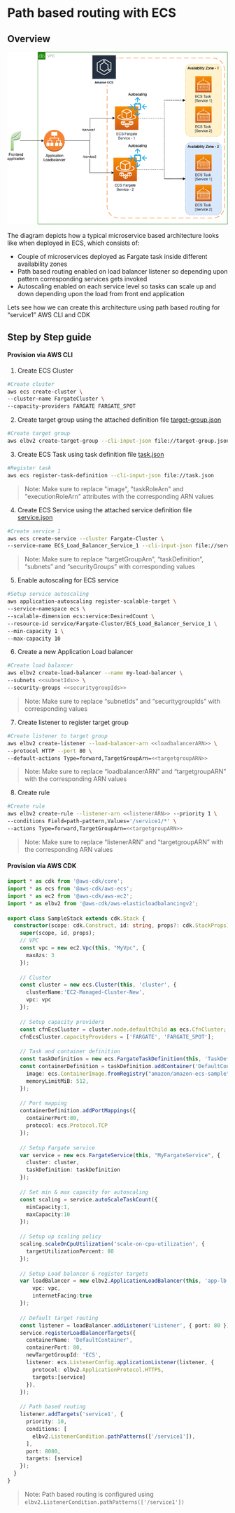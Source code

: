 # Path based routing with ECS

## Overview

![Rules](images/arc.png)

The diagram depicts how a typical microservice based architecture looks like when deployed in ECS, which consists of:

* Couple of microservices deployed as Fargate task inside different availability zones
* Path based routing enabled on load balancer listener so depending upon pattern corresponding services gets invoked
* Autoscaling enabled on each service level so tasks can scale up and down depending upon the load from front end application

Lets see how we can create this architecture using path based routing for “service1” AWS CLI and CDK

## Step by Step guide

#### Provision via AWS CLI

1. Create ECS Cluster

```bash
#Create cluster
aws ecs create-cluster \
--cluster-name FargateCluster \
--capacity-providers FARGATE FARGATE_SPOT
```

2. Create target group using the attached definition file [target-group.json](files/target-group.json)

```bash
#Create target group
aws elbv2 create-target-group --cli-input-json file://target-group.json
```

3. Create ECS Task using task definition file [task.json](files/task.json)

```bash
#Register task
aws ecs register-task-definition --cli-input-json file://task.json 
```

> Note: Make sure to replace "image", "taskRoleArn" and "executionRoleArn" attributes with the corresponding ARN values

4. Create ECS Service using the attached service definition file [service.json](files/service.json)

```bash
#Create service 1
aws ecs create-service --cluster Fargate-Cluster \
--service-name ECS_Load_Balancer_Service_1 --cli-input-json file://service.json
```

> Note: Make sure to replace “targetGroupArn”, “taskDefinition”, “subnets” and “securityGroups”  with corresponding values

5. Enable autoscaling for ECS service

```bash
#Setup service autoscaling
aws application-autoscaling register-scalable-target \
--service-namespace ecs \
--scalable-dimension ecs:service:DesiredCount \
--resource-id service/Fargate-Cluster/ECS_Load_Balancer_Service_1 \
--min-capacity 1 \
--max-capacity 10
```

6. Create a new Application Load balancer

```bash
#Create load balancer
aws elbv2 create-load-balancer --name my-load-balancer \
--subnets <<subnetIds>> \
--security-groups <<securitygroupIds>>
```

> Note: Make sure to replace “subnetIds” and “securitygroupIds” with corresponding values

7. Create listener to register target group

```bash
#Create listener to target group
aws elbv2 create-listener --load-balancer-arn <<loadbalancerARN>> \
--protocol HTTP --port 80 \
--default-actions Type=forward,TargetGroupArn=<<targetgroupARN>>
```

> Note: Make sure to replace “loadbalancerARN” and “targetgroupARN” with the corresponding ARN values

8. Create rule

```bash
#Create rule
aws elbv2 create-rule --listener-arn <<listenerARN>> --priority 1 \
--conditions Field=path-pattern,Values='/service1/*' \
--actions Type=forward,TargetGroupArn=<<targetgroupARN>>
```

> Note: Make sure to replace “listenerARN” and “targetgroupARN” with the corresponding ARN values

#### Provision via AWS CDK

```typescript
import * as cdk from '@aws-cdk/core';
import * as ecs from '@aws-cdk/aws-ecs';
import * as ec2 from '@aws-cdk/aws-ec2';
import * as elbv2 from '@aws-cdk/aws-elasticloadbalancingv2';

export class SampleStack extends cdk.Stack {
  constructor(scope: cdk.Construct, id: string, props?: cdk.StackProps) {
    super(scope, id, props);
    // VPC
    const vpc = new ec2.Vpc(this, "MyVpc", {
      maxAzs: 3
    });
    
    // Cluster
    const cluster = new ecs.Cluster(this, 'cluster', {
      clusterName:'EC2-Managed-Cluster-New',
      vpc: vpc
    }); 

    // Setup capacity providers
    const cfnEcsCluster = cluster.node.defaultChild as ecs.CfnCluster;
    cfnEcsCluster.capacityProviders = ['FARGATE', 'FARGATE_SPOT'];

    // Task and container definition
    const taskDefinition = new ecs.FargateTaskDefinition(this, 'TaskDef');
    const containerDefinition = taskDefinition.addContainer('DefaultContainer', {            
      image: ecs.ContainerImage.fromRegistry("amazon/amazon-ecs-sample"),
      memoryLimitMiB: 512,      
    });  

    // Port mapping
    containerDefinition.addPortMappings({
      containerPort:80,
      protocol: ecs.Protocol.TCP
    });

    // Setup Fargate service
    var service = new ecs.FargateService(this, "MyFargateService", {
      cluster: cluster, 
      taskDefinition: taskDefinition
    });
    
    // Set min & max capacity for autoscaling
    const scaling = service.autoScaleTaskCount({
      minCapacity:1,
      maxCapacity:10
    });
    
    // Setup up scaling policy
    scaling.scaleOnCpuUtilization('scale-on-cpu-utilization', {
      targetUtilizationPercent: 80
    });       

    // Setup Load balancer & register targets
    var loadBalancer = new elbv2.ApplicationLoadBalancer(this, 'app-lb', {
        vpc: vpc, 
        internetFacing:true  
    });
    
    // Default target routing
    const listener = loadBalancer.addListener('Listener', { port: 80 });
    service.registerLoadBalancerTargets({      
      containerName: 'DefaultContainer',
      containerPort: 80,
      newTargetGroupId: 'ECS',
      listener: ecs.ListenerConfig.applicationListener(listener, {
        protocol: elbv2.ApplicationProtocol.HTTPS,
        targets:[service]
      }),
    });
    
    // Path based routing
    listener.addTargets('service1', {
      priority: 10,
      conditions: [        
        elbv2.ListenerCondition.pathPatterns(['/service1']),
      ],
      port: 8080,
      targets: [service]
    });
  }
}
```

> Note: Path based routing is configured using `elbv2.ListenerCondition.pathPatterns(['/service1'])`
